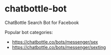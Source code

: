 # chatbottle-bot
ChatBottle Search Bot for Facebook

Popular bot categories:
 - https://chatbottle.co/bots/messenger/sex
 - https://chatbottle.co/bots/messenger/sexting
